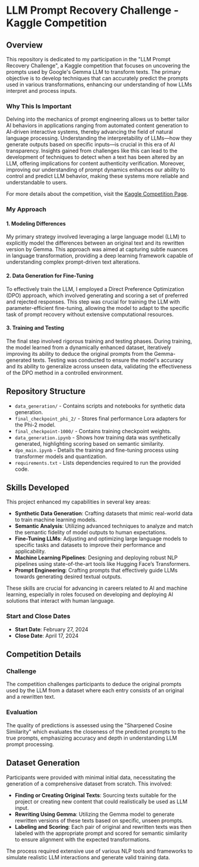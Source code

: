 # LLM Prompt Recovery Challenge - Kaggle Competition

## Overview

This repository is dedicated to my participation in the "LLM Prompt Recovery Challenge", a Kaggle competition that focuses on uncovering the prompts used by Google's Gemma LLM to transform texts. The primary objective is to develop techniques that can accurately predict the prompts used in various transformations, enhancing our understanding of how LLMs interpret and process inputs.

### Why This Is Important

Delving into the mechanics of prompt engineering allows us to better tailor AI behaviors in applications ranging from automated content generation to AI-driven interactive systems, thereby advancing the field of natural language processing. Understanding the interpretability of LLMs—how they generate outputs based on specific inputs—is crucial in this era of AI transparency. Insights gained from challenges like this can lead to the development of techniques to detect when a text has been altered by an LLM, offering implications for content authenticity verification. Moreover, improving our understanding of prompt dynamics enhances our ability to control and predict LLM behavior, making these systems more reliable and understandable to users.

For more details about the competition, visit the [Kaggle Competition Page](https://www.kaggle.com/competitions/llm-prompt-recovery/overview).

### My Approach

#### 1. Modeling Differences

My primary strategy involved leveraging a large language model (LLM) to explicitly model the differences between an original text and its rewritten version by Gemma. This approach was aimed at capturing subtle nuances in language transformation, providing a deep learning framework capable of understanding complex prompt-driven text alterations.

#### 2. Data Generation for Fine-Tuning

To effectively train the LLM, I employed a Direct Preference Optimization (DPO) approach, which involved generating and scoring a set of preferred and rejected responses. This step was crucial for training the LLM with parameter-efficient fine-tuning, allowing the model to adapt to the specific task of prompt recovery without extensive computational resources.

#### 3. Training and Testing

The final step involved rigorous training and testing phases. During training, the model learned from a dynamically enhanced dataset, iteratively improving its ability to deduce the original prompts from the Gemma-generated texts. Testing was conducted to ensure the model's accuracy and its ability to generalize across unseen data, validating the effectiveness of the DPO method in a controlled environment.


## Repository Structure

- `data_generation/` - Contains scripts and notebooks for synthetic data generation.
- `final_checkpoint_phi_2/` - Stores final performance Lora adapters for the Phi-2 model.
- `final_checkpoint-1000/` - Contains training checkpoint weights.
- `data_generation.ipynb` - Shows how training data was synthetically generated, highlighting scoring based on semantic similarity.
- `dpo_main.ipynb` - Details the training and fine-tuning process using transformer models and quantization.
- `requirements.txt` - Lists dependencies required to run the provided code.

## Skills Developed

This project enhanced my capabilities in several key areas:

- **Synthetic Data Generation**: Crafting datasets that mimic real-world data to train machine learning models.
- **Semantic Analysis**: Utilizing advanced techniques to analyze and match the semantic fidelity of model outputs to human expectations.
- **Fine-Tuning LLMs**: Adjusting and optimizing large language models to specific tasks and datasets to improve their performance and applicability.
- **Machine Learning Pipelines**: Designing and deploying robust NLP pipelines using state-of-the-art tools like Hugging Face’s Transformers.
- **Prompt Engineering**: Crafting prompts that effectively guide LLMs towards generating desired textual outputs.

These skills are crucial for advancing in careers related to AI and machine learning, especially in roles focused on developing and deploying AI solutions that interact with human language.


### Start and Close Dates
- **Start Date**: February 27, 2024
- **Close Date**: April 17, 2024

## Competition Details

### Challenge
The competition challenges participants to deduce the original prompts used by the LLM from a dataset where each entry consists of an original and a rewritten text.

### Evaluation
The quality of predictions is assessed using the "Sharpened Cosine Similarity" which evaluates the closeness of the predicted prompts to the true prompts, emphasizing accuracy and depth in understanding LLM prompt processing.

## Dataset Generation

Participants were provided with minimal initial data, necessitating the generation of a comprehensive dataset from scratch. This involved:

- **Finding or Creating Original Texts**: Sourcing texts suitable for the project or creating new content that could realistically be used as LLM input.
- **Rewriting Using Gemma**: Utilizing the Gemma model to generate rewritten versions of these texts based on specific, unseen prompts.
- **Labeling and Scoring**: Each pair of original and rewritten texts was then labeled with the appropriate prompt and scored for semantic similarity to ensure alignment with the expected transformations.

The process required extensive use of various NLP tools and frameworks to simulate realistic LLM interactions and generate valid training data.
